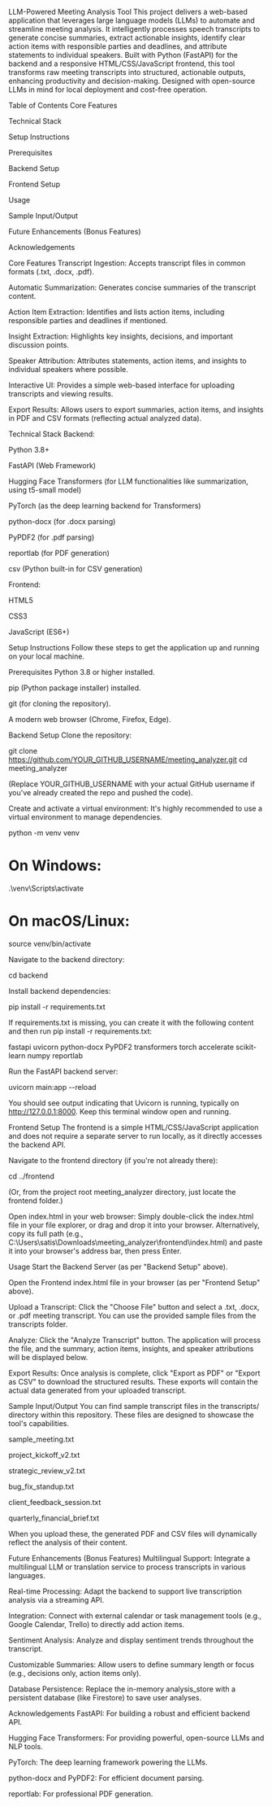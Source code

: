 LLM-Powered Meeting Analysis Tool
This project delivers a web-based application that leverages large language models (LLMs) to automate and streamline meeting analysis. It intelligently processes speech transcripts to generate concise summaries, extract actionable insights, identify clear action items with responsible parties and deadlines, and attribute statements to individual speakers. Built with Python (FastAPI) for the backend and a responsive HTML/CSS/JavaScript frontend, this tool transforms raw meeting transcripts into structured, actionable outputs, enhancing productivity and decision-making. Designed with open-source LLMs in mind for local deployment and cost-free operation.

Table of Contents
Core Features

Technical Stack

Setup Instructions

Prerequisites

Backend Setup

Frontend Setup

Usage

Sample Input/Output

Future Enhancements (Bonus Features)

Acknowledgements

Core Features
Transcript Ingestion: Accepts transcript files in common formats (.txt, .docx, .pdf).

Automatic Summarization: Generates concise summaries of the transcript content.

Action Item Extraction: Identifies and lists action items, including responsible parties and deadlines if mentioned.

Insight Extraction: Highlights key insights, decisions, and important discussion points.

Speaker Attribution: Attributes statements, action items, and insights to individual speakers where possible.

Interactive UI: Provides a simple web-based interface for uploading transcripts and viewing results.

Export Results: Allows users to export summaries, action items, and insights in PDF and CSV formats (reflecting actual analyzed data).

Technical Stack
Backend:

Python 3.8+

FastAPI (Web Framework)

Hugging Face Transformers (for LLM functionalities like summarization, using t5-small model)

PyTorch (as the deep learning backend for Transformers)

python-docx (for .docx parsing)

PyPDF2 (for .pdf parsing)

reportlab (for PDF generation)

csv (Python built-in for CSV generation)

Frontend:

HTML5

CSS3

JavaScript (ES6+)

Setup Instructions
Follow these steps to get the application up and running on your local machine.

Prerequisites
Python 3.8 or higher installed.

pip (Python package installer) installed.

git (for cloning the repository).

A modern web browser (Chrome, Firefox, Edge).

Backend Setup
Clone the repository:

git clone https://github.com/YOUR_GITHUB_USERNAME/meeting_analyzer.git
cd meeting_analyzer

(Replace YOUR_GITHUB_USERNAME with your actual GitHub username if you've already created the repo and pushed the code).

Create and activate a virtual environment:
It's highly recommended to use a virtual environment to manage dependencies.

python -m venv venv
# On Windows:
.\venv\Scripts\activate
# On macOS/Linux:
source venv/bin/activate

Navigate to the backend directory:

cd backend

Install backend dependencies:

pip install -r requirements.txt

If requirements.txt is missing, you can create it with the following content and then run pip install -r requirements.txt:

fastapi
uvicorn
python-docx
PyPDF2
transformers
torch
accelerate
scikit-learn
numpy
reportlab

Run the FastAPI backend server:

uvicorn main:app --reload

You should see output indicating that Uvicorn is running, typically on http://127.0.0.1:8000. Keep this terminal window open and running.

Frontend Setup
The frontend is a simple HTML/CSS/JavaScript application and does not require a separate server to run locally, as it directly accesses the backend API.

Navigate to the frontend directory (if you're not already there):

cd ../frontend

(Or, from the project root meeting_analyzer directory, just locate the frontend folder.)

Open index.html in your web browser:
Simply double-click the index.html file in your file explorer, or drag and drop it into your browser.
Alternatively, copy its full path (e.g., C:\Users\satis\Downloads\meeting_analyzer\frontend\index.html) and paste it into your browser's address bar, then press Enter.

Usage
Start the Backend Server (as per "Backend Setup" above).

Open the Frontend index.html file in your browser (as per "Frontend Setup" above).

Upload a Transcript: Click the "Choose File" button and select a .txt, .docx, or .pdf meeting transcript. You can use the provided sample files from the transcripts folder.

Analyze: Click the "Analyze Transcript" button. The application will process the file, and the summary, action items, insights, and speaker attributions will be displayed below.

Export Results: Once analysis is complete, click "Export as PDF" or "Export as CSV" to download the structured results. These exports will contain the actual data generated from your uploaded transcript.

Sample Input/Output
You can find sample transcript files in the transcripts/ directory within this repository. These files are designed to showcase the tool's capabilities.

sample_meeting.txt

project_kickoff_v2.txt

strategic_review_v2.txt

bug_fix_standup.txt

client_feedback_session.txt

quarterly_financial_brief.txt

When you upload these, the generated PDF and CSV files will dynamically reflect the analysis of their content.

Future Enhancements (Bonus Features)
Multilingual Support: Integrate a multilingual LLM or translation service to process transcripts in various languages.

Real-time Processing: Adapt the backend to support live transcription analysis via a streaming API.

Integration: Connect with external calendar or task management tools (e.g., Google Calendar, Trello) to directly add action items.

Sentiment Analysis: Analyze and display sentiment trends throughout the transcript.

Customizable Summaries: Allow users to define summary length or focus (e.g., decisions only, action items only).

Database Persistence: Replace the in-memory analysis_store with a persistent database (like Firestore) to save user analyses.

Acknowledgements
FastAPI: For building a robust and efficient backend API.

Hugging Face Transformers: For providing powerful, open-source LLMs and NLP tools.

PyTorch: The deep learning framework powering the LLMs.

python-docx and PyPDF2: For efficient document parsing.

reportlab: For professional PDF generation.
